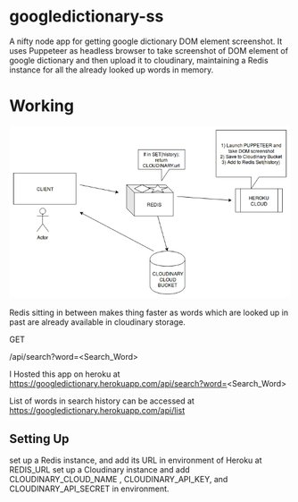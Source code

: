 # googledictionary-ss
A nifty node app for getting google dictionary DOM element screenshot. It uses Puppeteer as headless browser to take screenshot of DOM element of google dictionary and then upload it to cloudinary, maintaining a Redis instance for all the already looked up words in memory. 


# Working

![Arch](https://raw.githubusercontent.com/pallavmahamana/googledictionary-ss/master/google%20ss.png)


Redis sitting in between makes thing faster as words which are looked up in past are already available in cloudinary storage.


GET

/api/search?word=<Search_Word>


I Hosted this app on heroku at
https://googledictionary.herokuapp.com/api/search?word=<Search_Word>

List of words in search history can be accessed at
https://googledictionary.herokuapp.com/api/list


## Setting Up
set up a Redis instance, and add its URL in environment of Heroku at REDIS_URL
set up a Cloudinary instance and add CLOUDINARY_CLOUD_NAME , CLOUDINARY_API_KEY, and CLOUDINARY_API_SECRET in environment.



